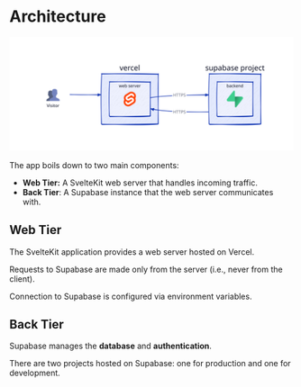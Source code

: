 # Architecture

![architecture overview](./assets/img/generated/app-architecture.svg)

The app boils down to two main components:

- **Web Tier:** A SvelteKit web server that handles incoming traffic.
- **Back Tier**: A Supabase instance that the web server communicates with.

## Web Tier

The SvelteKit application provides a web server hosted on Vercel.

Requests to Supabase are made only from the server (i.e., never from the client).

Connection to Supabase is configured via environment variables.

## Back Tier

Supabase manages the **database** and **authentication**.

There are two projects hosted on Supabase: one for production and one for development.
